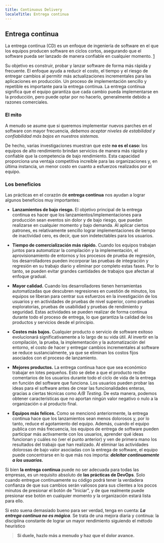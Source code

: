 ```yaml
---
title: Continuous Delivery
localeTitle: Entrega continua
---
```

## Entrega continua

La entrega continua (CD) es un enfoque de ingeniería de software en el que los equipos producen software en ciclos cortos, asegurando que el software pueda ser lanzado de manera confiable en cualquier momento. [1](https://en.wikipedia.org/wiki/Extreme_programming)

Su objetivo es construir, probar y lanzar software de forma más rápida y frecuente. El enfoque ayuda a reducir el costo, el tiempo y el riesgo de entregar cambios al permitir más actualizaciones incrementales para las aplicaciones en producción. Un proceso de implementación sencillo y repetible es importante para la entrega continua. La entrega continua significa que el equipo garantiza que cada cambio pueda implementarse en la producción, pero puede optar por no hacerlo, generalmente debido a razones comerciales.

### El mito

A menudo se asume que si queremos implementar nuevos parches en el software con mayor frecuencia, _debemos aceptar niveles de estabilidad y confiabilidad más bajos en nuestros sistemas._

De hecho, varias investigaciones muestran que este **no es el caso:** los equipos de alto rendimiento brindan servicios de manera más rápida y confiable que la competencia de bajo rendimiento. Esta capacidad proporciona una ventaja competitiva increíble para las organizaciones y, en última instancia, un menor costo en cuanto a esfuerzos realizados por el equipo.

### Los beneficios

Las prácticas en el corazón de **entrega continua** nos ayudan a lograr algunos beneficios muy importantes:

* **Lanzamientos de bajo riesgo.** El objetivo principal de la entrega continua es hacer que los lanzamientos/implementaciones para producción sean eventos sin dolor y de bajo riesgo, que puedan realizarse en cualquier momento y bajo demanda. Al aplicar ciertos patrones, es relativamente sencillo lograr implementaciones de tiempo de inactividad cero, es decir, que son indetectables para los usuarios.

* **Tiempo de comercialización más rápido.** Cuando los equipos trabajan juntos para automatizar la compilación y la implementación, el aprovisionamiento de entornos y los procesos de prueba de regresión, los desarrolladores pueden incorporar las pruebas de integración y regresión en su trabajo diario y eliminar por completo estas fases. Por lo tanto, se pueden evitar grandes cantidades de trabajos que afectan al enfoque gradual.

* **Mayor calidad.** Cuando los desarrolladores tienen herramientas automatizadas que descubren regresiones en cuestión de minutos, los equipos se liberan para centrar sus esfuerzos en la investigación de los usuarios y en actividades de pruebas de nivel superior, como pruebas exploratorias, pruebas de usabilidad y pruebas de rendimiento y seguridad. Estas actividades se pueden realizar de forma continua durante todo el proceso de entrega, lo que garantiza la calidad de los productos y servicios desde el principio.

* **Costes más bajos.** Cualquier producto o servicio de software exitoso evolucionará significativamente a lo largo de su vida útil. Al invertir en la compilación, la prueba, la implementación y la automatización del entorno, el costo de hacer y entregar cambios incrementales al software se reduce sustancialmente, ya que se eliminan los costos fijos asociados con el proceso de lanzamiento.

* **Mejores productos.** La entrega continua hace que sea económico trabajar en lotes pequeños. Esto se debe a que el producto recibe comentarios de los usuarios durante todo el ciclo de vida de la entrega en función del software que funciona. Los usuarios pueden probar las ideas para el software antes de crear las funcionalidades enteras, gracias a ciertas técnicas como _A/B Testing_. De esta manera, podemos obtener características que no aportan ningún valor negativo o nulo a la organización o al producto final.

* **Equipos más felices.** Como se mencionó anteriormente, la entrega continua hace que los lanzamientos sean menos dolorosos y, por lo tanto, reduce el agotamiento del equipo. Además, cuando el equipo publica con más frecuencia, los equipos de entrega de software pueden participar más activamente con los usuarios, aprender qué ideas funcionan y cuáles no (ver el punto anterior) y ven de primera mano los resultados del trabajo que han realizado. Al eliminar las actividades dolorosas de bajo valor asociadas con la entrega de software, el equipo puede concentrarse en lo que más nos importa: ***deleitar continuamente a los usuarios.***

Si bien **la entrega continua** puede no ser adecuada para todas las empresas, es un requisito absoluto de **las prácticas de DevOps**. Solo cuando entregue continuamente su código podrá tener la verdadera confianza de que sus cambios serán valiosos para sus clientes a los pocos minutos de presionar el botón de "Iniciar", y de que realmente puede presionar ese botón en cualquier momento y la organización estará lista para ello.

Si esto suena demasiado bueno para ser verdad, tenga en cuenta: ***La entrega continua no es mágica***. Se trata de una mejora diaria y continua: la disciplina constante de lograr un mayor rendimiento siguiendo el método heurístico

> **Si duele, hazlo más a menudo y haz que el dolor avance.**
